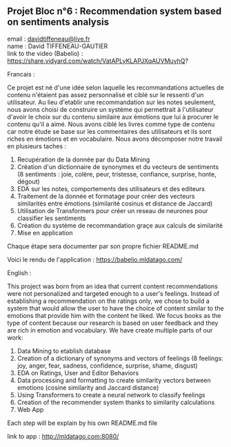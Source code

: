 ## Projet Bloc n°6 : Recommendation system based on sentiments analysis

email : davidtiffeneau@live.fr</br>
name : David TIFFENEAU-GAUTIER</br>
link to the video (Babelio) : https://share.vidyard.com/watch/VatAPLyKLAPJXqAUVMuyhQ?

Francais : 

Ce projet est né d'une idée selon laquelle les recommandations actuelles de contenu n'étaient pas assez personnalisé et ciblé sur le ressenti d'un utilisateur. Au lieu d'etablir une recommandation sur les notes seulement, nous avons choisi de construire un système qui permettrait à l'utilisateur d'avoir le choix sur du contenu similaire aux émotions que lui à procurer le contenu qu'il a aimé. Nous avons ciblé les livres comme type de contenu car notre étude se base sur les commentaires des utilisateurs et ils sont riches en émotions et en vocabulaire. Nous avons décomposer notre travail en plusieurs taches :

1. Recupération de la donnée par du Data Mining 
2. Création d'un dictionnaire de synonymes et du vecteurs de sentiments (8 sentiments : joie, colère, peur, tristesse, confiance, surprise, honte, dégout)
3. EDA sur les notes, comportements des utilisateurs et des editeurs
4. Traitement de la donnée et formatage pour créer des vecteurs similarités entre émotions (similarité cosinus et distance de Jaccard)
5. Utilisation de Transformers pour créer un reseau de neurones pour classifier les sentiments
6. Création du système de recommandation graçe aux calculs de similarité
7. Mise en application

Chaque étape sera documenter par son propre fichier README.md 

Voici le rendu de l'application : https://babelio.mldatago.com/ 

English : 

This project was born from an idea that current content recommendations were not personalized and targeted enough to a user's feelings. Instead of establishing a recommendation on the ratings only, we chose to build a system that would allow the user to have the choice of content similar to the emotions that provide him with the content he liked. We focus books as the type of content because our research is based on user feedback and they are rich in emotion and vocabulary. We have create multiple parts of our work:

1. Data Mining to etablish database
2. Creation of a dictionary of synonyms and vectors of feelings (8 feelings: joy, anger, fear, sadness, confidence, surprise, shame, disgust)
3. EDA on Ratings, User and Editor Behaviors
4. Data processing and formatting to create similarity vectors between emotions (cosine similarity and Jaccard distance)
5. Using Transformers to create a neural network to classify feelings
6. Creation of the recommender system thanks to similarity calculations
7. Web App

Each step will be explain by his own README.md file

link to app : http://mldatago.com:8080/